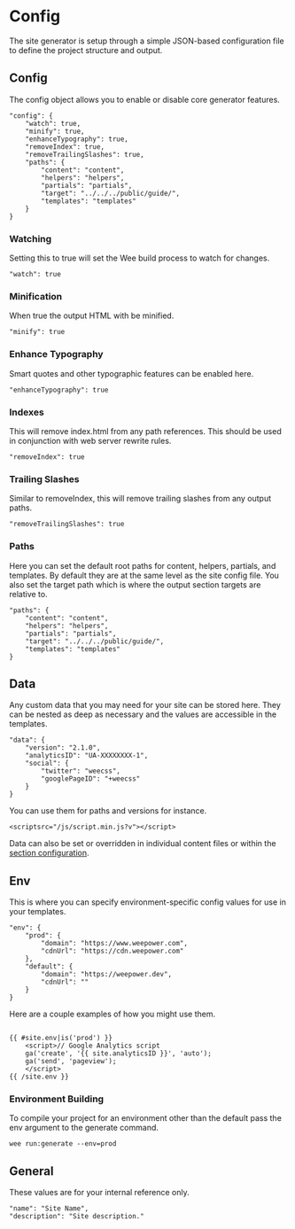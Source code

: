 # Config

The site generator is setup through a simple JSON-based configuration file to define the project structure and output.

## Config

The config object allows you to enable or disable core generator features.

```
"config": {
    "watch": true,
    "minify": true,
    "enhanceTypography": true,
    "removeIndex": true,
    "removeTrailingSlashes": true,
    "paths": {
        "content": "content",
        "helpers": "helpers",
        "partials": "partials",
        "target": "../../../public/guide/",
        "templates": "templates"
    }
}
```

### Watching


Setting this to true will set the Wee build process to watch for changes.

```
"watch": true
```

### Minification


When true the output HTML with be minified.

```
"minify": true
```

### Enhance Typography


Smart quotes and other typographic features can be enabled here.

```
"enhanceTypography": true
```

### Indexes


This will remove index.html from any path references. This should be used in conjunction with web server rewrite rules.

```
"removeIndex": true
```

### Trailing Slashes


Similar to removeIndex, this will remove trailing slashes from any output paths.

```
"removeTrailingSlashes": true
```

### Paths


Here you can set the default root paths for content, helpers, partials, and templates. By default they are at the same level as the site config file. You also set the target path which is where the output section targets are relative to.

```
"paths": {
    "content": "content",
    "helpers": "helpers",
    "partials": "partials",
    "target": "../../../public/guide/",
    "templates": "templates"
}
```

## Data

Any custom data that you may need for your site can be stored here. They can be nested as deep as necessary and the values are accessible in the templates.

```
"data": {
    "version": "2.1.0",
    "analyticsID": "UA-XXXXXXXX-1",
    "social": {
        "twitter": "weecss",
        "googlePageID": "+weecss"
    }
}
```

You can use them for paths and versions for instance.

```
<scriptsrc="/js/script.min.js?v"></script>
```

Data can also be set or overridden in individual content files or within the [section configuration](https://www.weepower.com/generator/config#sections).

## Env

This is where you can specify environment-specific config values for use in your templates.

```
"env": {
    "prod": {
        "domain": "https://www.weepower.com",
        "cdnUrl": "https://cdn.weepower.com"
    },
    "default": {
        "domain": "https://weepower.dev",
        "cdnUrl": ""
    }
}
```

Here are a couple examples of how you might use them.

```

{{ #site.env|is('prod') }}
    <script>// Google Analytics script
    ga('create', '{{ site.analyticsID }}', 'auto');
    ga('send', 'pageview');
    </script>
{{ /site.env }}

```

### Environment Building


To compile your project for an environment other than the default pass the env argument to the generate command.

```
wee run:generate --env=prod
```

## General

These values are for your internal reference only.

```
"name": "Site Name",
"description": "Site description."
```